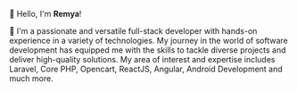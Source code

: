 👋 Hello, I'm **Remya**!

🚀 I'm a passionate and versatile full-stack developer with hands-on experience in a variety of technologies. My journey in the world of software development has equipped me with the skills to tackle diverse projects and deliver high-quality solutions. My area of interest and expertise includes Laravel, Core PHP, Opencart, ReactJS, Angular, Android Development and much more.
